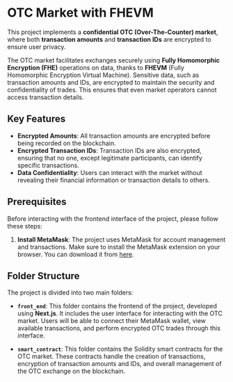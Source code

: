 # OTC Market with FHEVM

This project implements a **confidential OTC (Over-The-Counter) market**, where both **transaction amounts** and **transaction IDs** are encrypted to ensure user privacy.

The OTC market facilitates exchanges securely using **Fully Homomorphic Encryption (FHE)** operations on data, thanks to **FHEVM** (Fully Homomorphic Encryption Virtual Machine). Sensitive data, such as transaction amounts and IDs, are encrypted to maintain the security and confidentiality of trades. This ensures that even market operators cannot access transaction details.

## Key Features

- **Encrypted Amounts**: All transaction amounts are encrypted before being recorded on the blockchain.
- **Encrypted Transaction IDs**: Transaction IDs are also encrypted, ensuring that no one, except legitimate participants, can identify specific transactions.
- **Data Confidentiality**: Users can interact with the market without revealing their financial information or transaction details to others.

## Prerequisites

Before interacting with the frontend interface of the project, please follow these steps:

1. **Install MetaMask**:
   The project uses MetaMask for account management and transactions. Make sure to install the MetaMask extension on your browser. You can download it from [here](https://metamask.io/).

## Folder Structure

The project is divided into two main folders:

- **`front_end`**: This folder contains the frontend of the project, developed using **Next.js**. It includes the user interface for interacting with the OTC market. Users will be able to connect their MetaMask wallet, view available transactions, and perform encrypted OTC trades through this interface.

- **`smart_contract`**: This folder contains the Solidity smart contracts for the OTC market. These contracts handle the creation of transactions, encryption of transaction amounts and IDs, and overall management of the OTC exchange on the blockchain.
